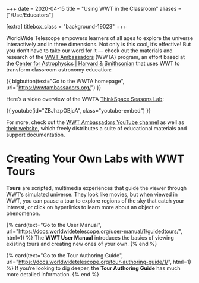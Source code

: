 +++
date = 2020-04-15
title = "Using WWT in the Classroom"
aliases = ["/Use/Educators"]

[extra]
titlebox_class = "background-19023"
+++

WorldWide Telescope empowers learners of all ages to explore the universe
interactively and in three dimensions. Not only is this cool, it’s effective!
But you don’t have to take our word for it — check out the materials and
research of the [WWT Ambassadors][ambassadors] (WWTA) program, an effort based
at the [Center for Astrophysics | Harvard & Smithsonian][cfa] that uses WWT to
transform classroom astronomy education:

[ambassadors]: https://wwtambassadors.org/
[cfa]: https://www.cfa.harvard.edu/

{{ bigbutton(text="Go to the WWTA homepage", url="https://wwtambassadors.org/") }}

Here’s a video overview of the WWTA [ThinkSpace Seasons Lab][thinkspace-seasons]:

[thinkspace-seasons]: https://wwtambassadors.org/thinkspace

{{ youtube(id="ZBJhzpOBjcA", class="youtube-embed") }}

For more, check out the [WWT Ambassadors YouTube channel][wwta-youtube] as
well as [their website][ambassadors], which freely distributes a suite of
educational materials and support documentation.

[wwta-youtube]: https://www.youtube.com/channel/UCc7lhbjKgZCnQfHAsurrmgg


# Creating Your Own Labs with WWT Tours

**Tours** are scripted, multimedia experiences that guide the viewer through
WWT’s simulated universe. They look like movies, but when viewed in WWT, you
can pause a tour to explore regions of the sky that catch your interest, or
click on hyperlinks to learn more about an object or phenomenon.

<section class="flex-cards">

{% card(text="Go to the User Manual", url="https://docs.worldwidetelescope.org/user-manual/1/guidedtours/", html=1) %}
The <b>WWT User Manual</b> introduces the basics of viewing existing tours and
creating new ones of your own.
{% end %}

{% card(text="Go to the Tour Authoring Guide", url="https://docs.worldwidetelescope.org/tour-authoring-guide/1/", html=1) %}
If you’re looking to dig deeper, the <b>Tour Authoring Guide</b> has much more
detailed information.
{% end %}

</section>
